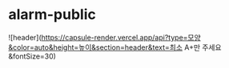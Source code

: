 # alarm-public
![header](https://capsule-render.vercel.app/api?type=모양&color=auto&height=높이&section=header&text=최소 A+만 주세요&fontSize=30)
